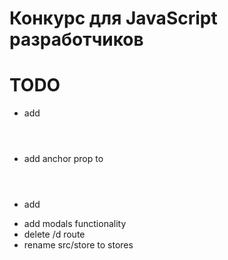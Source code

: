 # Конкурс для JavaScript разработчиков

# TODO

* add <Header level="1" />
* add anchor prop to <Header />
* add <Blockquote />
* add modals functionality
* delete /d route
* rename src/store to stores
